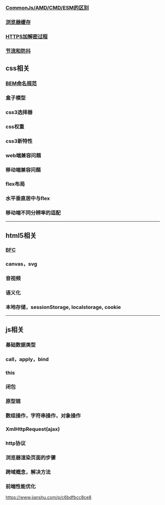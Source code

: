 
### [CommonJs/AMD/CMD/ESM的区别](https://www.cnblogs.com/chenwenhao/p/12153332.html)

### [浏览器缓存](https://juejin.im/entry/5ad86c16f265da505a77dca4)

### [HTTPS加解密过程](https://juejin.im/post/5a4f4884518825732b19a3ce)

### [节流和防抖](https://juejin.im/post/5b8de829f265da43623c4261)

## css相关

### [BEM命名规范](https://juejin.im/post/5b925e616fb9a05cdd2ce70d)
### 盒子模型
### css3选择器
### css权重
### css3新特性
### web端兼容问题
### 移动端兼容问题
### flex布局
### 水平垂直居中与flex
### 移动端不同分辨率的适配

--------

## html5相关

### [BFC](https://developer.mozilla.org/zh-CN/docs/Web/Guide/CSS/Block_formatting_context)
### canvas，svg
### 音视频
### 语义化
### 本地存储，sessionStorage, localstorage, cookie

--------

## js相关

### 基础数据类型
### call，apply，bind
### this
### 闭包
### 原型链
### 数组操作，字符串操作，对象操作
### XmlHttpRequest(ajax)
### http协议
### 浏览器渲染页面的步骤
### 跨域概念，解决方法
### 前端性能优化

https://www.jianshu.com/p/c6bdfbcc8ce8
